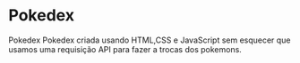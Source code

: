 # Pokedex
Pokedex
Pokedex criada usando HTML,CSS e JavaScript sem esquecer que usamos uma requisição API para fazer a trocas dos pokemons.

